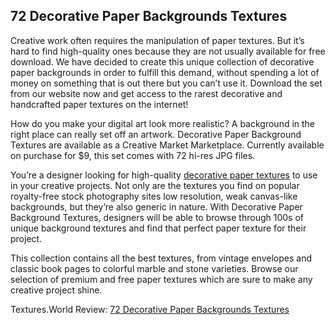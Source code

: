 ## 72 Decorative Paper Backgrounds Textures 

Creative work often requires the manipulation of paper textures. But it’s hard to find high-quality ones because they are not usually available for free download. We have decided to create this unique collection of decorative paper backgrounds in order to fulfill this demand, without spending a lot of money on something that is out there but you can’t use it. Download the set from our website now and get access to the rarest decorative and handcrafted paper textures on the internet!

How do you make your digital art look more realistic? A background in the right place can really set off an artwork. Decorative Paper Background Textures are available as a Creative Market Marketplace. Currently available on purchase for $9, this set comes with 72 hi-res JPG files.

You’re a designer looking for high-quality [decorative paper textures](https://textures.world/paper/72-decorative-paper-textures) to use in your creative projects. Not only are the textures you find on popular royalty-free stock photography sites low resolution, weak canvas-like backgrounds, but they’re also generic in nature. With Decorative Paper Background Textures, designers will be able to browse through 100s of unique background textures and find that perfect paper texture for their project.

 This collection contains all the best textures, from vintage envelopes and classic book pages to colorful marble and stone varieties. Browse our selection of premium and free paper textures which are sure to make any creative project shine.

Textures.World Review: [72 Decorative Paper Backgrounds Textures ](https://textures.world/paper/72-decorative-paper-textures)
